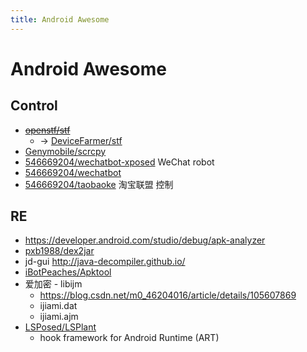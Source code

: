 ```yaml
---
title: Android Awesome
---
```


# Android Awesome

## Control

- ~~[openstf/stf](https://github.com/openstf/stf)~~
  - -> [DeviceFarmer/stf](https://github.com/DeviceFarmer/stf)
- [Genymobile/scrcpy](https://github.com/Genymobile/scrcpy)
- [546669204/wechatbot-xposed](https://github.com/546669204/wechatbot-xposed)
  WeChat robot
- [546669204/wechatbot](https://github.com/546669204/wechatbot)
- [546669204/taobaoke](https://github.com/546669204/taobaoke)
  淘宝联盟 控制

## RE

- https://developer.android.com/studio/debug/apk-analyzer
- [pxb1988/dex2jar](https://github.com/pxb1988/dex2jar)
- jd-gui http://java-decompiler.github.io/
- [iBotPeaches/Apktool](https://github.com/iBotPeaches/Apktool)
- 爱加密 - libijm
  - https://blog.csdn.net/m0_46204016/article/details/105607869
  - ijiami.dat
  - ijiami.ajm
- [LSPosed/LSPlant](https://github.com/LSPosed/LSPlant)
  - hook framework for Android Runtime (ART)
